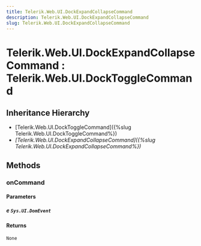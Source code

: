 ```yaml
---
title: Telerik.Web.UI.DockExpandCollapseCommand
description: Telerik.Web.UI.DockExpandCollapseCommand
slug: Telerik.Web.UI.DockExpandCollapseCommand
---
```


# Telerik.Web.UI.DockExpandCollapseCommand : Telerik.Web.UI.DockToggleCommand 

## Inheritance Hierarchy

* [Telerik.Web.UI.DockToggleCommand]({%slug Telerik.Web.UI.DockToggleCommand%})
* *[Telerik.Web.UI.DockExpandCollapseCommand]({%slug Telerik.Web.UI.DockExpandCollapseCommand%})*


## Methods

###  onCommand

#### Parameters

##### e `Sys.UI.DomEvent`

#### Returns

`None` 



